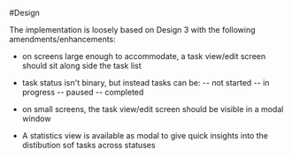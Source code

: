 #Design

The implementation is loosely based on Design 3 with the following amendments/enhancements:

-   on screens large enough to accommodate, a task view/edit screen should sit along side the task list
-   task status isn't binary, but instead tasks can be:
    -- not started
    -- in progress
    -- paused
    -- completed

-   on small screens, the task view/edit screen should be visible in a modal window
-   A statistics view is available as modal to give quick insights into the distibution sof tasks across statuses
